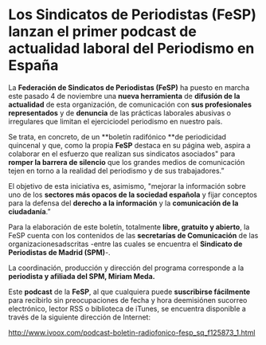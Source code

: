 # Los Sindicatos de Periodistas (FeSP) lanzan el primer podcast de actualidad laboral del Periodismo en España

La **Federación de Sindicatos de Periodistas (FeSP)** ha puesto en marcha este pasado 4 de noviembre una **nueva herramienta** de **difusión de la actualidad** de esta organización, de comunicación con **sus profesionales representados** y de **denuncia** de las prácticas laborales abusivas o irregulares que limitan el ejerciciodel periodismo en nuestro país.

Se trata, en concreto, de un **boletín radifónico **de periodicidad quincenal y que, como la propia **FeSP** destaca en su página web, aspira a colaborar en el esfuerzo que realizan sus sindicatos asociados" para **romper la barrera de silencio** que los grandes medios de comunicación tejen en torno a la realidad del periodismo y de sus trabajadores.”

El objetivo de esta iniciativa es, asimismo, "mejorar la información sobre uno de los **sectores más opacos de la sociedad española** y fijar conceptos para la defensa del **derecho a la información** y la **comunicación de la ciudadanía**.”

Para la elaboración de este boletín, totalmente **libre, gratuito y abierto**, la FeSP cuenta con los contenidos de las **secretarías de Comunicación** de las organizacionesadscritas -entre las cuales se encuentra el **Sindicato de Periodistas de Madrid (SPM)**-.

La coordinación, producción y dirección del programa corresponde a la **periodista y afiliada del SPM, Miriam Meda.**

Este **podcast** de la **FeSP**, al que cualquiera puede **suscribirse fácilmente** para recibirlo sin preocupaciones de fecha y hora deemisiónen sucorreo electrónico, lector RSS o biblioteca de iTunes, se encuentra disponible a través de la siguiente dirección de Internet:

http://www.ivoox.com/podcast-boletin-radiofonico-fesp_sq_f125873_1.html
